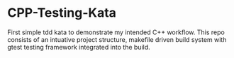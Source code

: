 # CPP-Testing-Kata

First simple tdd kata to demonstrate my intended C++ workflow. This repo consists of an intuative project structure, makefile driven build system with gtest testing framework integrated into the build.